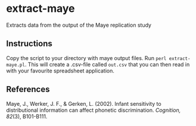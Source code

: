 # extract-maye
Extracts data from the output of the Maye replication study

## Instructions
Copy the script to your directory with maye output files. Run `perl extract-maye.pl`. This will create a .csv-file called `out.csv` that you can then read in with your favourite spreadsheet application.

## References

Maye, J., Werker, J. F., & Gerken, L. (2002). Infant sensitivity to distributional information can affect phonetic discrimination. *Cognition, 82*(3), B101-B111.

